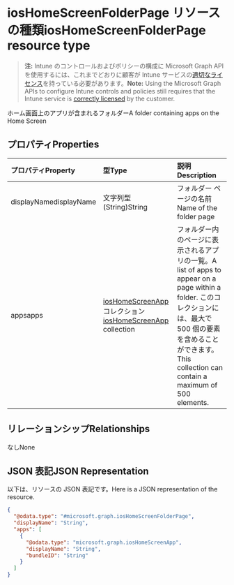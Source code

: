 # <a name="ioshomescreenfolderpage-resource-type"></a><span data-ttu-id="19bcf-101">iosHomeScreenFolderPage リソースの種類</span><span class="sxs-lookup"><span data-stu-id="19bcf-101">iosHomeScreenFolderPage resource type</span></span>

> <span data-ttu-id="19bcf-102">**注:** Intune のコントロールおよびポリシーの構成に Microsoft Graph API を使用するには、これまでどおりに顧客が Intune サービスの[適切なライセンス](https://go.microsoft.com/fwlink/?linkid=839381)を持っている必要があります。</span><span class="sxs-lookup"><span data-stu-id="19bcf-102">**Note:** Using the Microsoft Graph APIs to configure Intune controls and policies still requires that the Intune service is [correctly licensed](https://go.microsoft.com/fwlink/?linkid=839381) by the customer.</span></span>

<span data-ttu-id="19bcf-103">ホーム画面上のアプリが含まれるフォルダー</span><span class="sxs-lookup"><span data-stu-id="19bcf-103">A folder containing apps on the Home Screen</span></span>
## <a name="properties"></a><span data-ttu-id="19bcf-104">プロパティ</span><span class="sxs-lookup"><span data-stu-id="19bcf-104">Properties</span></span>
|<span data-ttu-id="19bcf-105">プロパティ</span><span class="sxs-lookup"><span data-stu-id="19bcf-105">Property</span></span>|<span data-ttu-id="19bcf-106">型</span><span class="sxs-lookup"><span data-stu-id="19bcf-106">Type</span></span>|<span data-ttu-id="19bcf-107">説明</span><span class="sxs-lookup"><span data-stu-id="19bcf-107">Description</span></span>|
|:---|:---|:---|
|<span data-ttu-id="19bcf-108">displayName</span><span class="sxs-lookup"><span data-stu-id="19bcf-108">displayName</span></span>|<span data-ttu-id="19bcf-109">文字列型 (String)</span><span class="sxs-lookup"><span data-stu-id="19bcf-109">String</span></span>|<span data-ttu-id="19bcf-110">フォルダー ページの名前</span><span class="sxs-lookup"><span data-stu-id="19bcf-110">Name of the folder page</span></span>|
|<span data-ttu-id="19bcf-111">apps</span><span class="sxs-lookup"><span data-stu-id="19bcf-111">apps</span></span>|<span data-ttu-id="19bcf-112">[iosHomeScreenApp](../resources/intune_deviceconfig_ioshomescreenapp.md) コレクション</span><span class="sxs-lookup"><span data-stu-id="19bcf-112">[iosHomeScreenApp](../resources/intune_deviceconfig_ioshomescreenapp.md) collection</span></span>|<span data-ttu-id="19bcf-113">フォルダー内のページに表示されるアプリの一覧。</span><span class="sxs-lookup"><span data-stu-id="19bcf-113">A list of apps to appear on a page within a folder.</span></span> <span data-ttu-id="19bcf-114">このコレクションには、最大で 500 個の要素を含めることができます。</span><span class="sxs-lookup"><span data-stu-id="19bcf-114">This collection can contain a maximum of 500 elements.</span></span>|

## <a name="relationships"></a><span data-ttu-id="19bcf-115">リレーションシップ</span><span class="sxs-lookup"><span data-stu-id="19bcf-115">Relationships</span></span>
<span data-ttu-id="19bcf-116">なし</span><span class="sxs-lookup"><span data-stu-id="19bcf-116">None</span></span>
## <a name="json-representation"></a><span data-ttu-id="19bcf-117">JSON 表記</span><span class="sxs-lookup"><span data-stu-id="19bcf-117">JSON Representation</span></span>
<span data-ttu-id="19bcf-118">以下は、リソースの JSON 表記です。</span><span class="sxs-lookup"><span data-stu-id="19bcf-118">Here is a JSON representation of the resource.</span></span>
<!--{
  "blockType": "resource",
  "@odata.type": "microsoft.graph.iosHomeScreenFolderPage"
}-->
``` json
{
  "@odata.type": "#microsoft.graph.iosHomeScreenFolderPage",
  "displayName": "String",
  "apps": [
    {
      "@odata.type": "microsoft.graph.iosHomeScreenApp",
      "displayName": "String",
      "bundleID": "String"
    }
  ]
}
```








